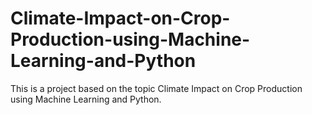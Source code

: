 # Climate-Impact-on-Crop-Production-using-Machine-Learning-and-Python
This is a project based on the topic Climate Impact on Crop Production using Machine Learning and Python.

